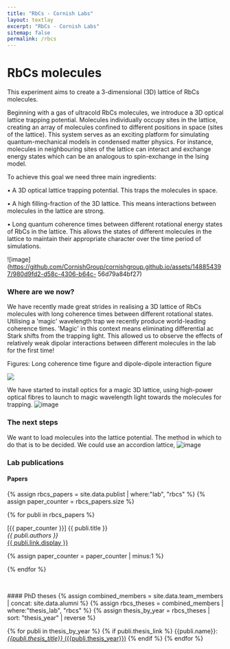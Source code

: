 ```yaml
---
title: "RbCs - Cornish Labs"
layout: textlay
excerpt: "RbCs - Cornish Labs"
sitemap: false
permalink: /rbcs
---
```


# RbCs molecules

This experiment aims to create a 3-dimensional (3D) lattice of RbCs molecules.

Beginning with a gas of ultracold RbCs molecules, we introduce a 3D optical lattice trapping potential. 
Molecules individually occupy sites in the lattice, creating an array of molecules confined to different positions in space (sites of the lattice). This system serves as an exciting platform for simulating quantum-mechanical models in condensed matter physics. For instance, molecules in neighbouring sites of the lattice can interact and exchange energy states which can be an analogous to spin-exchange in the Ising model. 

To achieve this goal we need three main ingredients:

• A 3D optical lattice trapping potential. 
This traps the molecules in space.
 
• A high filling-fraction of the 3D lattice. This means interactions between molecules in the lattice are strong.
 
• Long quantum coherence times between different rotational energy states of RbCs in the lattice. 
          This allows the states of different molecules in the lattice to maintain 
	  their appropriate character over the time period of simulations. 
 
 ![image](https://github.com/CornishGroup/cornishgroup.github.io/assets/148854397/980d9fd2-d58c-4306-b64c-     56d79a84bf27)

### Where are we now?

We have recently made great strides in realising a 3D lattice of RbCs molecules with long coherence times between different rotational states. Utilising a 'magic' wavelength trap we recently produce world-leading coherence times. 'Magic' in this context means eliminating differential ac Stark shifts from the trapping light. This allowed us to observe the effects of relatively weak dipolar interactions between different molecules in the lab for the first time! 

Figures:
Long coherence time figure and dipole-dipole interaction figure 

<a href  ="{{ site.url }}{{ site.baseurl }}/images/microscopepic/render5square-1080x805.png">
<img src="{{ site.url }}{{ site.baseurl }}/images/microscopepic/render5square-1080x805.png" class="img-fluid rounded mx-auto center-block" style="max-width: 100mm; height: auto;">
</a>



We have started to install optics for a magic 3D lattice, using high-power optical fibres to launch to magic wavelength light towards the molecules for trapping. 
![image](https://github.com/CornishGroup/cornishgroup.github.io/assets/148854397/17d83d22-e308-4abb-906c-264d8767a2c7)

### The next steps

We want to load molecules into the lattice potential. The method in which to do that is to be decided. We could use an accordion lattice,  ![image](https://github.com/CornishGroup/cornishgroup.github.io/assets/148854397/b92eafd6-73c6-4219-bf56-cc55f8becf86)


### Lab publications
#### Papers
{% assign rbcs_papers = site.data.publist | where:"lab", "rbcs" %}
{% assign paper_counter = rbcs_papers.size %}

{% for publi in rbcs_papers %}

  \[{{ paper_counter }}\] {{ publi.title }} <br />
  <em>{{ publi.authors }} </em><br /><a href="{{ publi.link.url }}">{{ publi.link.display }}</a>

  {% assign paper_counter = paper_counter | minus:1 %}

{% endfor %}

<p> &nbsp; </p>
#### PhD theses
{% assign combined_members = site.data.team_members | concat: site.data.alumni %}
{% assign rbcs_theses = combined_members | where:"thesis_lab", "rbcs" %}
{% assign thesis_by_year = rbcs_theses | sort: "thesis_year" | reverse %}

{% for publi in thesis_by_year %}
  {% if publi.thesis_link %}
  {{publi.name}}: [_{{publi.thesis_title}}_ ({{publi.thesis_year}})]({{publi.thesis_link}})
  {% endif %}
{% endfor %}
